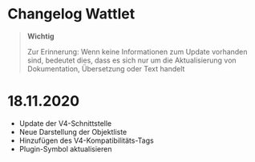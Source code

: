 # Changelog Wattlet

>**Wichtig**
>
>Zur Erinnerung: Wenn keine Informationen zum Update vorhanden sind, bedeutet dies, dass es sich nur um die Aktualisierung von Dokumentation, Übersetzung oder Text handelt

# 18.11.2020

- Update der V4-Schnittstelle
- Neue Darstellung der Objektliste
- Hinzufügen des V4-Kompatibilitäts-Tags
- Plugin-Symbol aktualisieren
